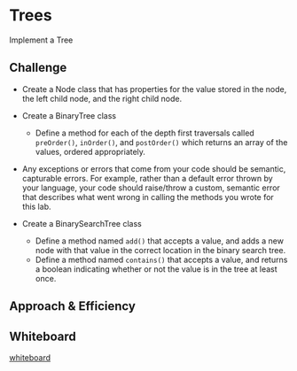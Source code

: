 # Trees
Implement a Tree

## Challenge
* Create a Node class that has properties for the value stored in the node, the left child node, and the right child node.
* Create a BinaryTree class
    * Define a method for each of the depth first traversals called `preOrder()`, `inOrder()`, and `postOrder()` which returns an array of the values, ordered appropriately.  

* Any exceptions or errors that come from your code should be semantic, capturable errors. For example, rather than a default error thrown by your language, your code should raise/throw a custom, semantic error that describes what went wrong in calling the methods you wrote for this lab.  

* Create a BinarySearchTree class
    * Define a method named `add()` that accepts a value, and adds a new node with that value in the correct location in the binary search tree.
    * Define a method named `contains()` that accepts a value, and returns a boolean indicating whether or not the value is in the tree at least once.

## Approach & Efficiency

## Whiteboard 
[whiteboard](https://github.com/schwamman/data-structures-and-algorithms/blob/master/tree/Tree-Whiteboard.jpg)